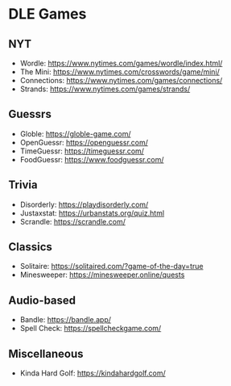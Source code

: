 # DLE Games

## NYT
* Wordle: https://www.nytimes.com/games/wordle/index.html/
* The Mini: https://www.nytimes.com/crosswords/game/mini/
* Connections: https://www.nytimes.com/games/connections/
* Strands: https://www.nytimes.com/games/strands/

## Guessrs
* Globle: https://globle-game.com/
* OpenGuessr: https://openguessr.com/
* TimeGuessr: https://timeguessr.com/
* FoodGuessr: https://www.foodguessr.com/

## Trivia
* Disorderly: https://playdisorderly.com/
* Justaxstat: https://urbanstats.org/quiz.html
* Scrandle: https://scrandle.com/

## Classics
* Solitaire: https://solitaired.com/?game-of-the-day=true
* Minesweeper: https://minesweeper.online/quests

## Audio-based
* Bandle: https://bandle.app/
* Spell Check: https://spellcheckgame.com/

## Miscellaneous
* Kinda Hard Golf: https://kindahardgolf.com/
